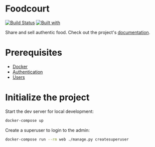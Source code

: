 # Foodcourt

[![Build Status](https://travis-ci.org/djanmamur/foodcourt.svg?branch=master)](https://travis-ci.org/djanmamur/foodcourt)
[![Built with](https://img.shields.io/badge/Built_with-Cookiecutter_Django_Rest-F7B633.svg)](https://github.com/agconti/cookiecutter-django-rest)

Share and sell authentic food. Check out the project's [documentation](http://djanmamur.github.io/foodcourt/).

# Prerequisites

- [Docker](https://docs.docker.com/docker-for-mac/install/)
- [Authentication](https://djanmamur.github.io/foodcourt/api/authentication)
- [Users](https://djanmamur.github.io/foodcourt/api/users)

# Initialize the project

Start the dev server for local development:

```bash
docker-compose up
```

Create a superuser to login to the admin:

```bash
docker-compose run --rm web ./manage.py createsuperuser
```
